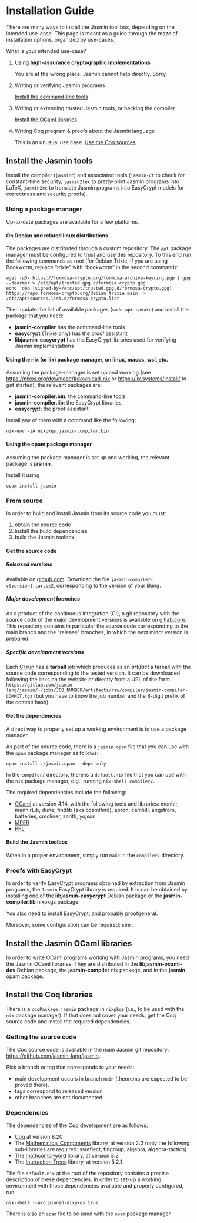 # Installation Guide

There are many ways to install the Jasmin tool box, depending on the intended
use-case. This page is meant as a guide through the maze of installation
options, organized by use-cases.

What is your intended use-case?

1. Using **high-assurance cryptographic implementations**

    You are at the wrong place: Jasmin cannot help directly. Sorry.

    <!-- TODO: link? -->

2. Writing or verifying Jasmin programs

    [Install the command-line tools](#install-the-jasmin-tools)

3. Writing or extending trusted Jasmin tools, or hacking the compiler

    [Install the OCaml libraries](#install-the-jasmin-ocaml-libraries)

4. Writing Coq program & proofs about the Jasmin language

    This is an unusual use case. [Use the Coq sources](#install-the-coq-libraries)

## Install the Jasmin tools

Install the compiler (`jasminc`) and associated tools (`jasmin-ct` to check for
constant-time security, `jasmin2tex` to pretty-print Jasmin programs into LaTeX,
`jasmin2ec` to translate Jasmin programs into EasyCrypt models for correctness
and security proofs).

### Using a package manager

Up-to-date packages are available for a few platforms.

#### On Debian and related linux distributions

The packages are distributed through a custom repository. The `apt` package
manager must be configured to trust and use this repository. To this end run the
following commands as root (for Debian Trixie; if you are using Bookworm,
replace “trixie” with “bookworm” in the second command):

~~~
wget -qO- https://formosa-crypto.org/formosa-archive-keyring.pgp | gpg --dearmor > /etc/apt/trusted.gpg.d/formosa-crypto.gpg
echo 'deb [signed-by=/etc/apt/trusted.gpg.d/formosa-crypto.gpg] https://repo.formosa-crypto.org/debian trixie main' > /etc/apt/sources.list.d/formosa-crypto.list
~~~

Then update the list of available packages (`sudo apt update`) and install the package that you need:

- **jasmin-compiler** has the command-line tools
- **easycrypt** (Trixie only) has the proof assistant
- **libjasmin-easycrypt** has the EasyCrypt libraries used for verifying Jasmin implementations

#### Using the nix (or lix) package manager, on linux, macos, wsl, etc.

Assuming the package-manager is set up and working (see
<https://nixos.org/download/#download-nix> or <https://lix.systems/install/> to
get started), the relevant packages are:

- **jasmin-compiler.bin**: the command-line tools
- **jasmin-compiler.lib**: the EasyCrypt libraries
- **easycrypt**: the proof assistant

Install any of them with a command like the following:

    nix-env -iA nixpkgs.jasmin-compiler.bin

#### Using the opam package manager

Assuming the package manager is set up and working, the relevant package is **jasmin**.

Install it using

    opam install jasmin

### From source

In order to build and install Jasmin from its source code you must:

1. obtain the source code
2. install the build dependencies
3. build the Jasmin toolbox

#### Get the source code

##### Released versions

Available on [github.com](https://github.com/jasmin-lang/jasmin/releases). Download the file `jasmin-compiler-v[version].tar.bz2`, corresponding to the version of your liking.

##### Major development branches

As a product of the continuous integration (CI), a git repository with the
source code of the major development versions is available on
[gitlab.com](https://gitlab.com/jasmin-lang/jasmin-compiler). This repository
contains in particular the source code corresponding to the main branch and the
“release” branches, in which the next minor version is prepared.

##### Specific development versions

Each [CI run](https://gitlab.com/jasmin-lang/jasmin/-/pipelines) has a
**tarball** job which produces as an *artifact* a tarball with the source code
corresponding to the tested version. It can be downloaded following the links on
the website or directly from a URL of the form
`https://gitlab.com/jasmin-lang/jasmin/-/jobs/JOB_NUMBER/artifacts/raw/compiler/jasmin-compiler-COMMIT.tgz`
(but you have to know the job number and the 8-digit prefix of the commit hash).

<!-- This paragraph is confusing and probably of little use
##### From Coq sources

See below to get the Coq source and set up an environment with the proper
dependencies. Then, in the `compiler` directory, run `make CIL` and fix the
version string by changing `@VERSION@` (in the file `src/glob_options.ml`) to
something relevant to your local build. Finally run `make dist`: this produces a
`jasmin-compiler.tgz` file.

-->

#### Get the dependencies

A direct way to properly set up a working environment is to use a package
manager.

As part of the source code, there is a `jasmin.opam` file that you can
use with the `opam` package manager as follows:

    opam install ./jasmin.opam --deps-only

In the `compiler/` directory, there is a `default.nix` file that you can use
with the `nix` package manager, e.g., running `nix-shell compiler/`.

The required dependencies include the following:

 - [OCaml](https://ocaml.org) at version 4.14, with the following tools and libraries: menhir, menhirLib, dune, findlib (aka ocamlfind), apron, camlidl, angstrom, batteries, cmdliner, zarith, yojson.
 - [MPFR](https://www.mpfr.org/)
 - [PPL](https://www.bugseng.com/ppl)

#### Build the Jasmin toolbox

When in a proper environment, simply run `make` in the `compiler/` directory.

### Proofs with EasyCrypt

In order to verify EasyCrypt programs obtained by extraction from Jasmin
programs, the `Jasmin` EasyCrypt library is required. It is can be obtained by
installing one of the **libjasmin-easycrypt** Debian package or the
**jasmin-compiler.lib** nixpkgs package.

You also need to install EasyCrypt, and probably proofgeneral.

Moreover, some configuration can be required; see
[](../tools/jasmin2ec.md#configure-easycrypt-to-verify-jasmin-programs).

## Install the Jasmin OCaml libraries

In order to write OCaml programs working with Jasmin programs, you need the
Jasmin OCaml libraries. They are distributed in the **libjasmin-ocaml-dev**
Debian package, the **jasmin-compiler** nix package, and in the **jasmin** opam
package.

## Install the Coq libraries

There is a `coqPackage.jasmin` package in `nixpkgs`
(i.e., to be used with the `nix` package manager). If that does not cover your needs,
get the Coq source code and install the required dependencies.

### Getting the source code

The Coq source code is available in the main Jasmin git repository:
<https://github.com/jasmin-lang/jasmin>.

Pick a branch or tag that corresponds to your needs:

  - main development occurs in branch `main` (theorems are expected to be proved there).
  - tags correspond to released version
  - other branches are not documented.

### Dependencies

The dependencies of the Coq development are as follows:

  - [Coq](https://coq.inria.fr/) at version 8.20
  - The [Mathematical Components](https://math-comp.github.io/) library, at version 2.2 (only the following sub-libraries are required: ssreflect, fingroup, algebra, algebra-tactics)
  - The [mathcomp-word](https://github.com/jasmin-lang/coqword) library, at version 3.2
  - The [Interaction Trees](https://github.com/DeepSpec/InteractionTrees) library, at version 5.2.1

The file `default.nix` at the root of the repository contains a precise description of these dependencies.
In order to set-up a working environment with those dependencies available and properly configured,
run

    nix-shell --arg pinned-nixpkgs true

There is also an `opam` file to be used with the `opam` package manager.
